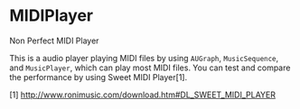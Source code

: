 # MIDIPlayer
Non Perfect MIDI Player

This is a audio player playing MIDI files by using `AUGraph`, `MusicSequence`, and `MusicPlayer`, which can play most MIDI files. You can test and compare the performance by using Sweet MIDI Player[1].


[1] http://www.ronimusic.com/download.htm#DL_SWEET_MIDI_PLAYER
